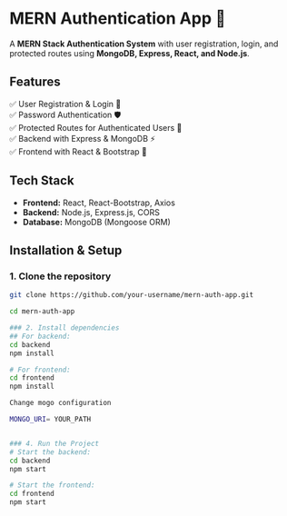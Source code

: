 # MERN Authentication App 🚀

A **MERN Stack Authentication System** with user registration, login, and protected routes using **MongoDB, Express, React, and Node.js**.

## Features

✅ User Registration & Login 🔐  
✅ Password Authentication 🛡️  
✅ Protected Routes for Authenticated Users 🔑  
✅ Backend with Express & MongoDB ⚡  
✅ Frontend with React & Bootstrap 🎨

## Tech Stack

- **Frontend:** React, React-Bootstrap, Axios  
- **Backend:** Node.js, Express.js, CORS  
- **Database:** MongoDB (Mongoose ORM) 

## Installation & Setup

### 1. Clone the repository

```bash
git clone https://github.com/your-username/mern-auth-app.git

cd mern-auth-app

### 2. Install dependencies
## For backend:
cd backend
npm install

# For frontend:
cd frontend
npm install

Change mogo configuration

MONGO_URI= YOUR_PATH


### 4. Run the Project
# Start the backend:
cd backend
npm start

# Start the frontend:
cd frontend
npm start


```
